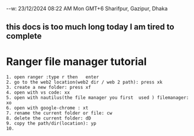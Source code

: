 --w: 23/12/2024 08:22 AM Mon GMT+6 Sharifpur, Gazipur, Dhaka

## this docs is too much long today I am tired to complete

# Ranger file manager tutorial

```
1. open ranger :type r then   enter
2. go to the web2 location(web2 dir / web 2 path): press xk
3. create a new folder: press xf
4. open with vs code: xx
5. open with nautilus(the file manager you first  used ) filemanager: xo
6. open with google-chrome : xt
7. rename the current folder or file: cw
8. delete the current folder: dD
9. copy the path/dir(location): yp
10.






```
